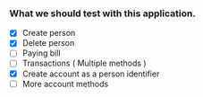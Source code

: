 ﻿### What we should test with this application.

- [x] Create person
- [x] Delete person
- [ ] Paying bill
- [ ] Transactions ( Multiple methods )
- [x] Create account as a person identifier
- [ ] More account methods